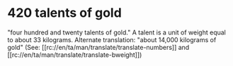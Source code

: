 # 420 talents of gold

"four hundred and twenty talents of gold." A talent is a unit of weight equal to about 33 kilograms. Alternate translation: "about 14,000 kilograms of gold" (See: [[rc://en/ta/man/translate/translate-numbers]] and [[rc://en/ta/man/translate/translate-bweight]])


